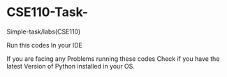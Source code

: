 # CSE110-Task-
Simple-task/labs(CSE110)

Run this codes In your IDE

If you are facing any Problems running these codes Check if you have the latest Version of Python installed
in your OS.

